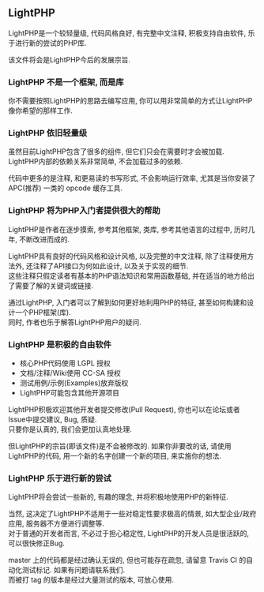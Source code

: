 ## LightPHP

LightPHP是一个较轻量级, 代码风格良好, 有完整中文注释, 积极支持自由软件, 乐于进行新的尝试的PHP库.

该文件将会是LightPHP今后的发展宗旨.

### LightPHP 不是一个框架, 而是库
你不需要按照LightPHP的思路去编写应用, 你可以用非常简单的方式让LightPHP像你希望的那样工作.

### LightPHP 依旧轻量级
虽然目前LightPHP包含了很多的组件, 但它们只会在需要时才会被加载.  
LightPHP内部的依赖关系非常简单, 不会加载过多的依赖.

代码中更多的是注释, 和更易读的书写形式, 不会影响运行效率, 尤其是当你安装了 APC(推荐) 一类的 opcode 缓存工具.

### LightPHP 将为PHP入门者提供很大的帮助
LightPHP是作者在逐步摸索, 参考其他框架, 类库, 参考其他语言的过程中, 历时几年, 不断改进而成的.

LightPHP具有良好的代码风格和设计风格, 以及完整的中文注释, 除了注释使用方法外, 还注释了API接口为何如此设计, 以及关于实现的细节.  
这些注释只假定读者有基本的PHP语法知识和常用函数基础, 并在适当的地方给出了需要了解的关键词或链接.

通过LightPHP, 入门者可以了解到如何更好地利用PHP的特征, 甚至如何构建和设计一个PHP框架(库).  
同时, 作者也乐于解答LightPHP用户的疑问.

### LightPHP 是积极的自由软件

* 核心PHP代码使用 LGPL 授权
* 文档/注释/Wiki使用 CC-SA 授权
* 测试用例/示例(Examples)放弃版权
* LightPHP可能包含其他开源项目

LightPHP积极欢迎其他开发者提交修改(Pull Request), 你也可以在论坛或者Issue中提交建议, Bug, 质疑.  
只要你是认真的, 我们会更加认真地处理.

但LightPHP的宗旨(即该文件)是不会被修改的. 如果你非要改的话, 请使用LightPHP的代码, 用一个新的名字创建一个新的项目, 来实施你的想法.

### LightPHP 乐于进行新的尝试
LightPHP将会尝试一些新的, 有趣的理念, 并将积极地使用PHP的新特征.

当然, 这决定了LightPHP不适用于一些对稳定性要求极高的情景, 如大型企业/政府应用, 服务器不方便进行调整等.  
对于普通的开发者而言, 不必过于担心稳定性, LightPHP的开发人员是很活跃的, 可以很快修正Bug.

master 上的代码都是经过确认无误的, 但也可能存在疏忽, 请留意 Travis CI 的自动化测试标记. 如果有问题请联系我们.  
而被打 tag 的版本是经过大量测试的版本, 可放心使用.